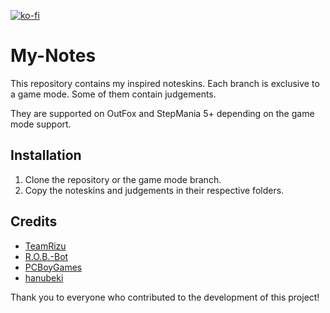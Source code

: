 [![ko-fi](https://ko-fi.com/img/githubbutton_sm.svg)](https://ko-fi.com/W7W32691S)

# My-Notes

This repository contains my inspired noteskins. Each branch is exclusive to a game mode.
Some of them contain judgements.

They are supported on OutFox and StepMania 5+ depending on the game mode support.

## Installation

  1. Clone the repository or the game mode branch.
  2. Copy the noteskins and judgements in their respective folders.

## Credits

- [TeamRizu](https://github.com/TeamRizu)
- [R.O.B.-Bot](https://github.com/MechMaelstrom)
- [PCBoyGames](https://github.com/PCBoyGames)
- [hanubeki](https://github.com/hanubeki)

Thank you to everyone who contributed to the development of this project!

